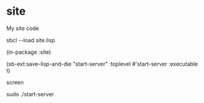 
# site
My site code

sbcl --load site.lisp

(in-package :site)

(sb-ext:save-lisp-and-die "start-server" :toplevel #'start-server :executable t)

screen

sudo ./start-server

<C-a d>
